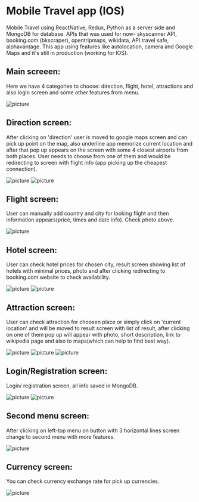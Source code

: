 # Mobile Travel app (IOS)

Mobile Travel using ReactNative, Redux, Python as a server side and MongoDB for database. APIs that was used for now- skyscanner API, booking.com (bkscraper), opentripmaps, wikidata, API travel safe, alphavantage. This app using features like autolocation, camera and Google Maps and it's still in production (working for IOS).
## Main screeen:
Here we have 4 categories to choose: direction, flight, hotel, attractions and also login screen and some other features from menu.

![picture](img/mainpage.png)

## Direction screen:
After clicking on 'direction' user is moved to google maps screen and can pick up point on the map, also underline app memorize current location and after that pop up appears on the screen with some 4 closest airports from both places. User needs to choose from one of them and would be redirecting to screen with flight info (app picking up the cheapest connection).

![picture](img/direction1.png)
![picture](img/direction2.png)

## Flight screen:
User can manually add country and city for looking flight and then information appears(price, times and date info). Check photo above.

![picture](img/flight.png)

## Hotel screen:
User can check hotel prices for chosen city, result screen showing list of hotels with minimal prices, photo and after clicking redirecting to booking.com website to check availability.

![picture](img/hotel1.png) ![picture](img/hotel2.png)

## Attraction screen:
User can check attraction for choosen place or simply click on 'current location' and will be moved to result screen with list of result, after clicking on one of them pop up will appear with photo, short description, link to wikipedia page and also to maps(which can help to find best way).

![picture](img/attraction1.png) ![picture](img/attraction2.png) ![picture](img/attraction3.png)

## Login/Registration screen:
Login/ registration screen, all info saved in MongoDB.

![picture](img/login.png) ![picture](img/registration.png) 

## Second menu screen:
After clicking on left-top menu on button with 3 horizontal lines screen change to second menu with more features.

![picture](img/secondMenu.png)

## Currency screen:
You can check currency exchange rate for pick up currencies.

![picture](img/currency.png)